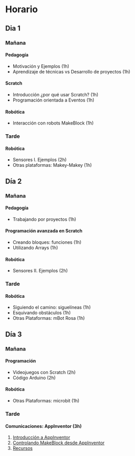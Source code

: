 # Horario

## Dia 1
### Mañana
#### Pedagogía
* Motivación y  Ejemplos (1h)
* Aprendizaje de técnicas vs Desarrollo de proyectos (1h)
#### Scratch
* Introducción ¿por qué usar Scratch? (1h)
* Programación orientada a Eventos (1h)
#### Robótica
* Interacción con robots MakeBlock (1h)

### Tarde
#### Robótica
* Sensores I. Ejemplos (2h)
* Otras plataformas: Makey-Makey (1h)

## Día 2
### Mañana
#### Pedagogía
* Trabajando por proyectos (1h)

#### Programación avanzada en Scratch
* Creando bloques: funciones (1h)
* Utilizando Arrays (1h)

#### Robótica
* Sensores II. Ejemplos (2h)

### Tarde

#### Robótica

* Siguiendo el camino: siguelíneas (1h)
* Esquivando obstáculos (1h)
* Otras Plataformas: mBot Rosa (1h)


## Día 3
### Mañana
#### Programación
* Videojuegos con Scratch (2h)
* Código Arduino (2h)
#### Robótica
* Otras Plataformas: microbit  (1h)

### Tarde
#### Comunicaciones: AppInventor (3h)
1. [Introducción a AppInventor](./AppInventor/AppInventor_tutorial.md)
1. [Controlando MakeBlock desde AppInventor](./AppInventor/AppInventor_makeblock.md)
1. [Recursos](./AppInventor/AppInventorRecursos.md)
